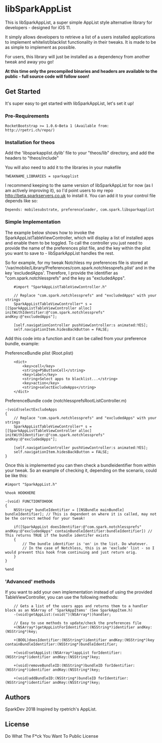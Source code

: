 # libSparkAppList
This is libSparkAppList, a super simple AppList style alternative library for developers - designed for iOS 11.

It simply allows developers to retrieve a list of a users installed applications to implement whitelist/blacklist functionality in their tweaks. It is made to be as simple to implement as possible.

For users, this library will just be installed as a dependency from another tweak and away you go!

**At this time only the precompiled binaries and headers are available to the public - full source code will follow soon!**

## Get Started
It's super easy to get started with libSparkAppList, let's set it up!

### Pre-Requirements
```
RocketBootstrap >= 1.0.6~Beta 1 (Available from: http://rpetri.ch/repo/)
```

### Installation for theos
Add the 'libsparkapplist.dylib' file to your "theos/lib" directory, and add the headers to "theos/include"

You will also need to add it to the libraries in your makefile
```
TWEAKNAME_LIBRARIES = sparkapplist
```

I recommend keeping to the same version of libSparkAppList for now (as I am actively improving it), so I'd point users to my repo http://beta.sparkservers.co.uk to install it.
You can add it to your control file depends like so:

```
Depends: mobilesubstrate, preferenceloader, com.spark.libsparkapplist
```


### Simple Implementation

The example below shows how to invoke the SparkAppListTableViewController, which will display a list of installed apps and enable them to be toggled.
To call the controller you just need to provide the name of the preferences plist file, and the key within the plist you want to save to - libSparkAppList handles the rest.

So for example, for my tweak Notchless my preferences file is stored at '/var/mobile/Library/Preferences/com.spark.notchlessprefs.plist' and in the key 'excludedApps'. Therefore, I provide the identifier as "com.spark.notchlessprefs" and the key as "excludedApps".

```
    #import "SparkAppListTableViewController.h"

    // Replace "com.spark.notchlessprefs" and "excludedApps" with your strings
    SparkAppListTableViewController* s = [[SparkAppListTableViewController alloc] initWithIdentifier:@"com.spark.notchlessprefs" andKey:@"excludedApps"];

    [self.navigationController pushViewController:s animated:YES];
    self.navigationItem.hidesBackButton = FALSE;
```

Add this code into a function and it can be called from your preference bundle, example:

PreferenceBundle plist (Root.plist)
```
    <dict>
        <key>cell</key>
        <string>PSButtonCell</string>
        <key>label</key>
        <string>Select apps to blacklist...</string>
        <key>action</key>
        <string>selectExcludeApps</string>
    </dict>
```

PreferenceBundle code (notchlessprefsRootListController.m)
```
-(void)selectExcludeApps
{
    // Replace "com.spark.notchlessprefs" and "excludedApps" with your strings
    SparkAppListTableViewController* s = [[SparkAppListTableViewController alloc] initWithIdentifier:@"com.spark.notchlessprefs" andKey:@"excludedApps"];

    [self.navigationController pushViewController:s animated:YES];
    self.navigationItem.hidesBackButton = FALSE;
}
```

Once this is implemented you can then check a bundleidentifier from within your tweak.
So an example of checking it, depending on the scenario, could be like this:

```
#import "SparkAppList.h"

%hook HOOKHERE

-(void) FUNCTIONTOHOOK
{
    NSString* bundleIdentifier = [[NSBundle mainBundle] bundleIdentifier]; // This is dependent on where it is called, may not be the correct method for your tweak!

    if([SparkAppList doesIdentifier:@"com.spark.notchlessprefs" andKey:@"excludedApps" containBundleIdentifier:bundleIdentifier]) // This returns TRUE if the bundle identifer exists
    {
        // The bundle identifier is 'on' in the list. Do whatever.
        // In the case of Notchless, this is an 'exclude' list - so I would prevent this hook from continuing and just return orig.
    }
}

%end

```

### 'Advanced' methods

If you want to add your own implementation instead of using the provided TableViewController, you can use the following methods:

```
    // Gets a list of the users apps and returns them to a handler block as an NSArray of 'SparkAppItems' (See SparkAppItem.h)
    -(void)getAppList:(void(^)(NSArray*))handler;

    // Easy to use methods to update/check the preferences file
    +(NSArray*)getAppListForIdentifier:(NSString*)identifier andKey:(NSString*)key;

    +(BOOL)doesIdentifier:(NSString*)identifier andKey:(NSString*)key containBundleIdentifier:(NSString*)bundleIdentifier;

    +(void)setAppList:(NSArray*)appList forIdentifier:(NSString*)identifier andKey:(NSString*)key;

    +(void)removeBundleID:(NSString*)bundleID forIdentifier:(NSString*)identifier andKey:(NSString*)key;

    +(void)addBundleID:(NSString*)bundleID forIdentifier:(NSString*)identifier andKey:(NSString*)key;

```

## Authors
SparkDev 2018
Inspired by rpetrich's AppList.

## License
Do What The F*ck You Want To Public License
